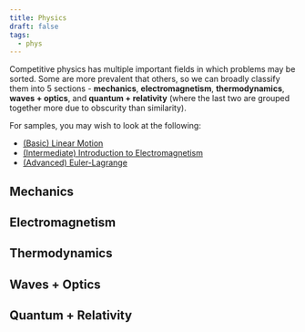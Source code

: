 ```yaml
---
title: Physics
draft: false
tags:
  - phys
---
```


Competitive physics has multiple important fields in which problems may be sorted. Some are more prevalent that others, so we can broadly classify them into 5 sections - **mechanics**, **electromagnetism**, **thermodynamics**, **waves + optics**, and **quantum + relativity** (where the last two are grouped together more due to obscurity than similarity).

For samples, you may wish to look at the following:
- [(Basic) Linear Motion](linear_motion.md)
- [(Intermediate) Introduction to Electromagnetism](emag_intro.md)
- [(Advanced) Euler-Lagrange](euler_lagrange.md)


## Mechanics


## Electromagnetism


## Thermodynamics


## Waves + Optics


## Quantum + Relativity